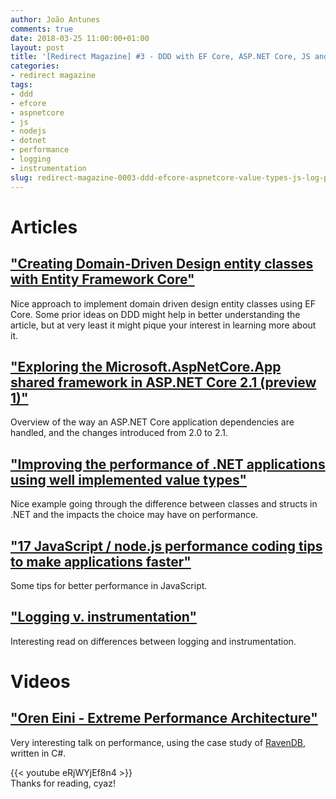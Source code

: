 ```yaml
---
author: João Antunes
comments: true
date: 2018-03-25 11:00:00+01:00
layout: post
title: '[Redirect Magazine] #3 - DDD with EF Core, ASP.NET Core, JS and .NET perf and some logging bits'
categories:
- redirect magazine
tags:
- ddd
- efcore
- aspnetcore
- js
- nodejs
- dotnet
- performance
- logging
- instrumentation
slug: redirect-magazine-0003-ddd-efcore-aspnetcore-value-types-js-log-perf
---
```


# Articles
## ["Creating Domain-Driven Design entity classes with Entity Framework Core"](https://www.thereformedprogrammer.net/creating-domain-driven-design-entity-classes-with-entity-framework-core/)
Nice approach to implement domain driven design entity classes using EF Core. Some prior ideas on DDD might help in better understanding the article, but at very least it might pique your interest in learning more about it.
<br/>
## ["Exploring the Microsoft.AspNetCore.App shared framework in ASP.NET Core 2.1 (preview 1)"](https://andrewlock.net/exploring-the-microsoft-aspnetcore-app-shared-framework-in-asp-net-core-2-1-preview-1/)
Overview of the way an ASP.NET Core application dependencies are handled, and the changes introduced from 2.0 to 2.1.
<br/>
## ["Improving the performance of .NET applications using well implemented value types"](http://www.elemarjr.com/en/2018/03/improving-the-performance-of-net-applications-using-well-implemented-value-types/)
Nice example going through the difference between classes and structs in .NET and the impacts the choice may have on performance.
<br/>
## ["17 JavaScript / node.js performance coding tips to make applications faster"](http://voidcanvas.com/javascript-performant-coding-tips/)
Some tips for better performance in JavaScript.
<br/>
## ["Logging v. instrumentation"](https://peter.bourgon.org/blog/2016/02/07/logging-v-instrumentation.html)
Interesting read on differences between logging and instrumentation.
<br/>
# Videos
## ["Oren Eini - Extreme Performance Architecture"](https://youtu.be/eRjWYjEf8n4)
Very interesting talk on performance, using the case study of [RavenDB](https://ravendb.net/), written in C#.

{{< youtube eRjWYjEf8n4 >}}
<br/>
Thanks for reading, cyaz!